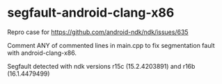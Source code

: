 # segfault-android-clang-x86

Repro case for https://github.com/android-ndk/ndk/issues/635

Comment ANY of commented lines in main.cpp to fix segmentation fault with android-clang-x86.

Segfault detected with ndk versions r15c (15.2.4203891) and r16b (16.1.4479499)
